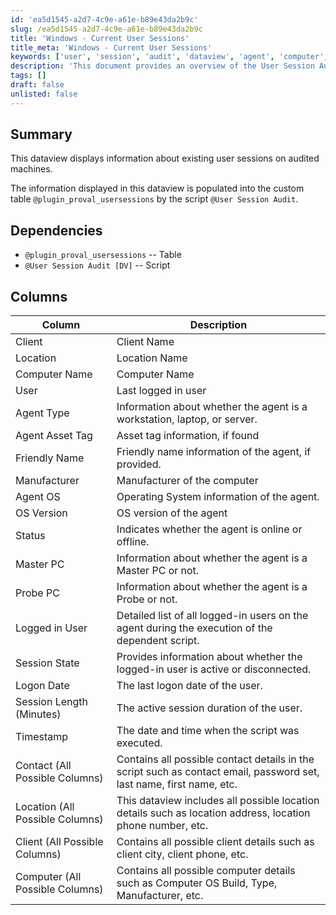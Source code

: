 ```yaml
---
id: 'ea5d1545-a2d7-4c9e-a61e-b89e43da2b9c'
slug: /ea5d1545-a2d7-4c9e-a61e-b89e43da2b9c
title: 'Windows - Current User Sessions'
title_meta: 'Windows - Current User Sessions'
keywords: ['user', 'session', 'audit', 'dataview', 'agent', 'computer', 'status', 'location', 'client', 'logon']
description: 'This document provides an overview of the User Session Audit Dataview, detailing the information displayed about existing user sessions on audited machines, as well as the dependencies and columns involved in the dataview.'
tags: []
draft: false
unlisted: false
---
```


## Summary

This dataview displays information about existing user sessions on audited machines.

The information displayed in this dataview is populated into the custom table `@plugin_proval_usersessions` by the script `@User Session Audit`.

## Dependencies

- `@plugin_proval_usersessions` -- Table
- `@User Session Audit [DV]` -- Script

## Columns

| Column                       | Description                                                                                   |
|------------------------------|-----------------------------------------------------------------------------------------------|
| Client                       | Client Name                                                                                  |
| Location                     | Location Name                                                                                |
| Computer Name                | Computer Name                                                                                |
| User                         | Last logged in user                                                                          |
| Agent Type                   | Information about whether the agent is a workstation, laptop, or server.                     |
| Agent Asset Tag              | Asset tag information, if found                                                              |
| Friendly Name                | Friendly name information of the agent, if provided.                                         |
| Manufacturer                 | Manufacturer of the computer                                                                  |
| Agent OS                     | Operating System information of the agent.                                                  |
| OS Version                   | OS version of the agent                                                                       |
| Status                       | Indicates whether the agent is online or offline.                                            |
| Master PC                    | Information about whether the agent is a Master PC or not.                                   |
| Probe PC                     | Information about whether the agent is a Probe or not.                                       |
| Logged in User               | Detailed list of all logged-in users on the agent during the execution of the dependent script. |
| Session State                | Provides information about whether the logged-in user is active or disconnected.              |
| Logon Date                   | The last logon date of the user.                                                             |
| Session Length (Minutes)     | The active session duration of the user.                                                    |
| Timestamp                    | The date and time when the script was executed.                                             |
| Contact (All Possible Columns) | Contains all possible contact details in the script such as contact email, password set, last name, first name, etc. |
| Location (All Possible Columns) | This dataview includes all possible location details such as location address, location phone number, etc. |
| Client (All Possible Columns) | Contains all possible client details such as client city, client phone, etc.                 |
| Computer (All Possible Columns) | Contains all possible computer details such as Computer OS Build, Type, Manufacturer, etc.  |

